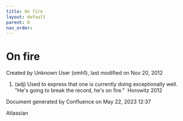 ```yaml
---
title: On fire
layout: default
parent: O
nav_order:
---
```


# On fire

Created by  Unknown User (omh1), last modified on Nov 20, 2012

1. (adj) Used to express that one is currently doing exceptionally well. &quot;He's going to break the record, he's on fire.&quot;  Horowitz 2012

Document generated by Confluence on May 22, 2023 12:37

Atlassian
